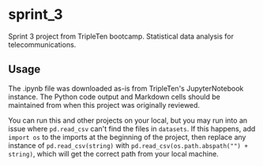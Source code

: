 # sprint_3
Sprint 3 project from TripleTen bootcamp. Statistical data analysis for telecommunications.

## Usage
The .ipynb file was downloaded as-is from TripleTen's JupyterNotebook instance. The Python code output and Markdown cells should be maintained from when this project was originally reviewed.

You can run this and other projects on your local, but you may run into an issue where `pd.read_csv` can't find the files in `datasets`. If this happens, add `import os` to the imports at the beginning of the project, then replace any instance of `pd.read_csv(string)` with `pd.read_csv(os.path.abspath("") + string)`, which will get the correct path from your local machine. 
